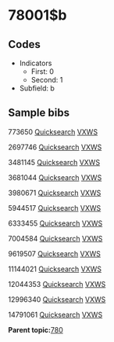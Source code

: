 # 78001$b

## Codes

-   Indicators
    -   First: 0
    -   Second: 1
-   Subfield: b

## Sample bibs

773650 [Quicksearch](https://search.library.yale.edu/catalog/773650) [VXWS](http://prodorbis.library.yale.edu:7014/vxws/GetHoldingsService?bibId=773650)

2697746 [Quicksearch](https://search.library.yale.edu/catalog/2697746) [VXWS](http://prodorbis.library.yale.edu:7014/vxws/GetHoldingsService?bibId=2697746)

3481145 [Quicksearch](https://search.library.yale.edu/catalog/3481145) [VXWS](http://prodorbis.library.yale.edu:7014/vxws/GetHoldingsService?bibId=3481145)

3681044 [Quicksearch](https://search.library.yale.edu/catalog/3681044) [VXWS](http://prodorbis.library.yale.edu:7014/vxws/GetHoldingsService?bibId=3681044)

3980671 [Quicksearch](https://search.library.yale.edu/catalog/3980671) [VXWS](http://prodorbis.library.yale.edu:7014/vxws/GetHoldingsService?bibId=3980671)

5944517 [Quicksearch](https://search.library.yale.edu/catalog/5944517) [VXWS](http://prodorbis.library.yale.edu:7014/vxws/GetHoldingsService?bibId=5944517)

6333455 [Quicksearch](https://search.library.yale.edu/catalog/6333455) [VXWS](http://prodorbis.library.yale.edu:7014/vxws/GetHoldingsService?bibId=6333455)

7004584 [Quicksearch](https://search.library.yale.edu/catalog/7004584) [VXWS](http://prodorbis.library.yale.edu:7014/vxws/GetHoldingsService?bibId=7004584)

9619507 [Quicksearch](https://search.library.yale.edu/catalog/9619507) [VXWS](http://prodorbis.library.yale.edu:7014/vxws/GetHoldingsService?bibId=9619507)

11144021 [Quicksearch](https://search.library.yale.edu/catalog/11144021) [VXWS](http://prodorbis.library.yale.edu:7014/vxws/GetHoldingsService?bibId=11144021)

12044353 [Quicksearch](https://search.library.yale.edu/catalog/12044353) [VXWS](http://prodorbis.library.yale.edu:7014/vxws/GetHoldingsService?bibId=12044353)

12996340 [Quicksearch](https://search.library.yale.edu/catalog/12996340) [VXWS](http://prodorbis.library.yale.edu:7014/vxws/GetHoldingsService?bibId=12996340)

14791061 [Quicksearch](https://search.library.yale.edu/catalog/14791061) [VXWS](http://prodorbis.library.yale.edu:7014/vxws/GetHoldingsService?bibId=14791061)

**Parent topic:**[780](../../tags/780/780.md)

